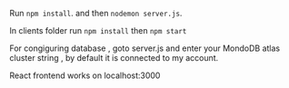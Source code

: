 Run `npm install`.
and then `nodemon server.js`.

In clients folder 
run `npm install`
then `npm start`

For congiguring database , goto server.js and enter your MondoDB atlas cluster string , by default it is connected to my account.

React frontend works on localhost:3000

